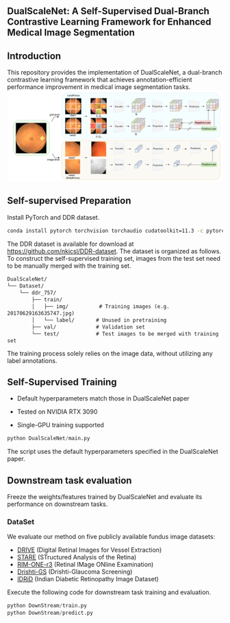 ## DualScaleNet: A Self-Supervised Dual-Branch Contrastive Learning Framework for Enhanced Medical Image Segmentation
## Introduction 
This repository provides the implementation of DualScaleNet, a dual-branch contrastive learning framework that achieves annotation-efficient performance improvement in medical image segmentation tasks.
![123](https://github.com/meco66666/DualScaleNet/blob/main/DualScaleNet.png?raw=true)
## Self-supervised Preparation
Install PyTorch and DDR dataset.
```bash
conda install pytorch torchvision torchaudio cudatoolkit=11.3 -c pytorch
```
The DDR dataset is available for download at https://github.com/nkicsl/DDR-dataset. The dataset is organized as follows. To construct the self-supervised training set, images from the test set need to be manually merged with the training set.
```
DualScaleNet/
└── Dataset/
    └── ddr_757/
        ├── train/
        │   ├── img/          # Training images (e.g. 20170629163635747.jpg)
        │   └── label/       # Unused in pretraining
        ├── val/             # Validation set
        └── test/            # Test images to be merged with training set
```
The training process solely relies on the image data, without utilizing any label annotations.
## Self-Supervised Training
* Default hyperparameters match those in DualScaleNet paper

* Tested on NVIDIA RTX 3090

* Single-GPU training supported
```python
python DualScaleNet/main.py
```
The script uses the default hyperparameters specified in the DualScaleNet paper.
## Downstream task evaluation
Freeze the weights/features trained by DualScaleNet and evaluate its performance on downstream tasks.
### DataSet
We evaluate our method on five publicly available fundus image datasets:
- [DRIVE](https://drive.grand-challenge.org/) (Digital Retinal Images for Vessel Extraction)
- [STARE](https://cecas.clemson.edu/~ahoover/stare/) (STructured Analysis of the Retina)
- [RIM-ONE-r3](https://rimone.webs.ull.es/) (Retinal IMage ONline Examination)
- [Drishti-GS](https://cvit.iiit.ac.in/projects/mip/drishti-gs/mip-dataset2/Home.php) (Drishti-Glaucoma Screening)
- [IDRiD](https://idrid.grand-challenge.org/) (Indian Diabetic Retinopathy Image Dataset)

Execute the following code for downstream task training and evaluation.
```python
python DownStream/train.py
python DownStream/predict.py
```







